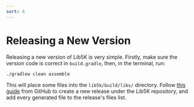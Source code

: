 ```yaml
---
sort: 4
---
```


# Releasing a New Version

Releasing a new version of Lib5K is very simple. Firstly, make sure the version code is correct in `build.gradle`, then, in the terminal, run:

```sh
./gradlew clean assemble
```

This will place some files into the `lib5k/build/libs/` directory. Follow [this guide](https://docs.github.com/en/free-pro-team@latest/github/administering-a-repository/managing-releases-in-a-repository) from GitHub to create a new release under the Lib5K repository, and add every generated file to the release's files list.